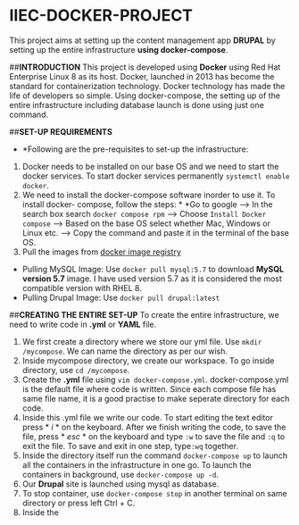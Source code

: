 # IIEC-DOCKER-PROJECT
This project aims at setting up the content management app **DRUPAL** by setting up the entire infrastructure **using docker-compose**.

##**INTRODUCTION**
This project is developed using **Docker** using Red Hat Enterprise Linux 8 as its host. Docker, launched in 2013 has become the standard for containerization technology. Docker technology has made the life of developers so simple. Using docker-compose, the setting up of the entire infrastructure including database launch is done using just one command.

##**SET-UP REQUIREMENTS**
* *Following are the pre-requisites to set-up the infrastructure:
1. Docker needs to be installed on our base OS and we need to start the docker services.
   To start docker services permanently ```systemctl enable docker```.
2. We need to install the docker-compose software inorder to use it. To install docker- compose, follow the steps: * *Go to google --> In the search box search ```docker compose rpm``` --> Choose `Install Docker compose` --> Based on the base OS select whether Mac, Windows or Linux etc. --> Copy the command and paste it in the terminal of the base OS.
3. Pull the images from [docker image registry](hub.docker.com)
 - Pulling MySQL Image: Use `docker pull mysql:5.7` to download **MySQL version 5.7** image. I have used version 5.7 as it is considered the most compatible version with RHEL 8.
 - Pulling Drupal Image: Use `docker pull drupal:latest`
 
##**CREATING THE ENTIRE SET-UP**
To create the entire infrastructure, we need to write code in **.yml** or **YAML** file.
1. We first create a directory where we store our yml file. Use `mkdir /mycompose`. We can name the directory as per our wish.
2. Inside mycompose directory, we create our workspace. To go inside directory, use `cd /mycompose`.
3. Create the **.yml** file using `vim docker-compose.yml`. docker-compose.yml is the default file where code is written. Since each compose file has same file name, it is a good practise to make seperate directory for each code.
4. Inside this .yml file we write our code. To start editing the text editor press * *i* * on the keyboard. After we finish writing the code, to save the file, press * *esc* * on the keyboard and type `:w` to save the file and `:q` to exit the file. To save and exit in one step, type`:wq` together.
5. Inside the directory itself run the command `docker-compose up` to launch all the containers in the infrastructure in one go. To launch the containers in background, use `docker-compose up -d`.
6. Our **Drupal** site is launched using mysql as database.
7. To stop container, use `docker-compose stop` in another terminal on same directory or press left Ctrl + C.
5. Inside the 
